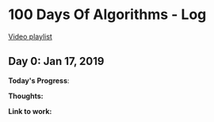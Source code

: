 # 100 Days Of Algorithms - Log

[Video playlist](https://www.youtube.com/user/UHMICSAlgorithms/videos?sort=da&flow=grid&view=0)

## Day 0: Jan 17, 2019 

**Today's Progress**: 

**Thoughts:**  

**Link to work:** 
